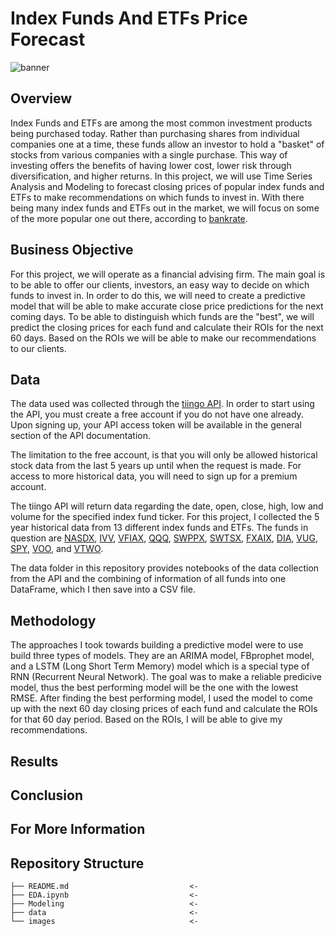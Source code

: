 # Index Funds And ETFs Price Forecast

![banner](https://swprodblobstorage.blob.core.windows.net/cache/3/2/2/d/a/d/322dad7aa92c40b0caa85f88cdc5bf34c4d624c9.jpg)

## Overview
Index Funds and ETFs are among the most common investment products being purchased today. Rather than purchasing shares from individual companies one at a time, these funds allow an investor to hold a "basket" of stocks from various companies with a single purchase. This way of investing offers the benefits of having lower cost, lower risk through diversification, and higher returns. In this project, we will use Time Series Analysis and Modeling to forecast closing prices of popular index funds and ETFs to make recommendations on which funds to invest in. With there being many index funds and ETFs out in the market, we will focus on some of the more popular one out there, according to [bankrate](https://www.bankrate.com/investing/best-index-funds/).

## Business Objective
For this project, we will operate as a financial advising firm. The main goal is to be able to offer our clients, investors, an easy way to decide on which funds to invest in. In order to do this, we will need to create a predictive model that will be able to make accurate close price predictions for the next coming days. To be able to distinguish which funds are the "best", we will predict the closing prices for each fund and calculate their ROIs for the next 60 days. Based on the ROIs we will be able to make our recommendations to our clients.

## Data
The data used was collected through the [tiingo API](https://api.tiingo.com/documentation/general/overview). In order to start using the API, you must create a free account if you do not have one already. Upon signing up, your API access token will be available in the general section of the API documentation. 

The limitation to the free account, is that you will only be allowed historical stock data from the last 5 years up until when the request is made. For access to more historical data, you will need to sign up for a premium account.

The tiingo API will return data regarding the date, open, close, high, low and volume for the specified index fund ticker. For this project, I collected the 5 year historical data from 13 different index funds and ETFs. The funds in question are [NASDX](https://www.tiingo.com/nasdx/overview), [IVV](https://www.tiingo.com/ivv/overview), [VFIAX](https://www.tiingo.com/vfiax/overview), [QQQ](https://www.tiingo.com/qqq/overview), [SWPPX](https://www.tiingo.com/swppx/overview), [SWTSX](https://www.tiingo.com/swtsx/overview), [FXAIX](https://www.tiingo.com/swtsx/overview), [DIA](https://www.tiingo.com/dia/overview), [VUG](https://www.tiingo.com/vug/overview), [SPY](https://www.tiingo.com/spy/overview), [VOO](https://www.tiingo.com/voo/overview), and [VTWO](https://www.tiingo.com/vtwo/overview). 

The data folder in this repository provides notebooks of the data collection from the API and the combining of information of all funds into one DataFrame, which I then save into a CSV file.

## Methodology
The approaches I took towards building a predictive model were to use build three types of models. They are an ARIMA model, FBprophet model, and a LSTM (Long Short Term Memory) model which is a special type of RNN (Recurrent Neural Network). The goal was to make a reliable predicive model, thus the best performing model will be the one with the lowest RMSE. After finding the best performing model, I used the model to come up with the next 60 day closing prices of each fund and calculate the ROIs for that 60 day period. Based on the ROIs, I will be able to give my recommendations.

## Results 

## Conclusion

## For More Information

## Repository Structure
```
├── README.md                           <- 
├── EDA.ipynb                           <- 
├── Modeling                            <- 
├── data                                <- 
└── images                              <- 
```